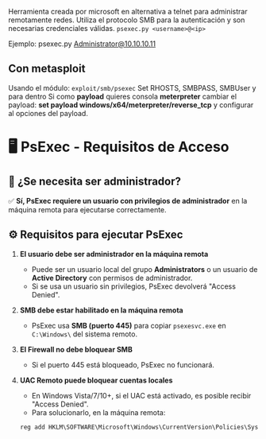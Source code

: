 Herramienta creada por microsoft en alternativa a telnet para administrar remotamente redes. Utiliza el protocolo SMB para la autenticación y son necesarias credenciales válidas.
`psexec.py <username>@<ip>`

Ejemplo: psexec.py Administrator@10.10.10.11

## Con metasploit
Usando el módulo: `exploit/smb/psexec`
Set RHOSTS, SMBPASS, SMBUser y para dentro
Si como **payload** quieres consola **meterpreter** cambiar el payload:
**set payload windows/x64/meterpreter/reverse_tcp** y configurar al opciones del payload.
# 🖥️ PsExec - Requisitos de Acceso

## 📌 ¿Se necesita ser administrador?
✅ **Sí, PsExec requiere un usuario con privilegios de administrador** en la máquina remota para ejecutarse correctamente.

## ⚙️ Requisitos para ejecutar PsExec
1. **El usuario debe ser administrador en la máquina remota**  
   - Puede ser un usuario local del grupo **Administrators** o un usuario de **Active Directory** con permisos de administrador.  
   - Si se usa un usuario sin privilegios, PsExec devolverá "Access Denied".

2. **SMB debe estar habilitado en la máquina remota**  
   - PsExec usa **SMB (puerto 445)** para copiar `psexesvc.exe` en `C:\Windows\` del sistema remoto.

3. **El Firewall no debe bloquear SMB**  
   - Si el puerto 445 está bloqueado, PsExec no funcionará.

4. **UAC Remoto puede bloquear cuentas locales**  
   - En Windows Vista/7/10+, si el UAC está activado, es posible recibir "Access Denied".  
   - Para solucionarlo, en la máquina remota:
   ```powershell
   reg add HKLM\SOFTWARE\Microsoft\Windows\CurrentVersion\Policies\System /v LocalAccountTokenFilterPolicy /t REG_DWORD /d 1 /f
